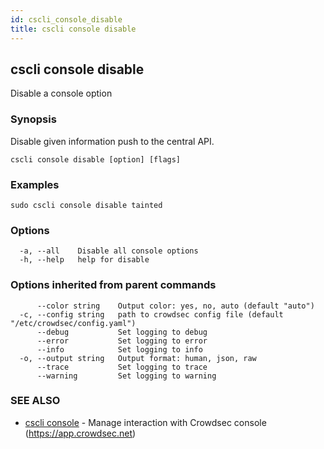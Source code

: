 ```yaml
---
id: cscli_console_disable
title: cscli console disable
---
```

## cscli console disable

Disable a console option

### Synopsis


Disable given information push to the central API.

```
cscli console disable [option] [flags]
```

### Examples

```
sudo cscli console disable tainted
```

### Options

```
  -a, --all    Disable all console options
  -h, --help   help for disable
```

### Options inherited from parent commands

```
      --color string    Output color: yes, no, auto (default "auto")
  -c, --config string   path to crowdsec config file (default "/etc/crowdsec/config.yaml")
      --debug           Set logging to debug
      --error           Set logging to error
      --info            Set logging to info
  -o, --output string   Output format: human, json, raw
      --trace           Set logging to trace
      --warning         Set logging to warning
```

### SEE ALSO

* [cscli console](/cscli/cscli_console.md)	 - Manage interaction with Crowdsec console (https://app.crowdsec.net)

